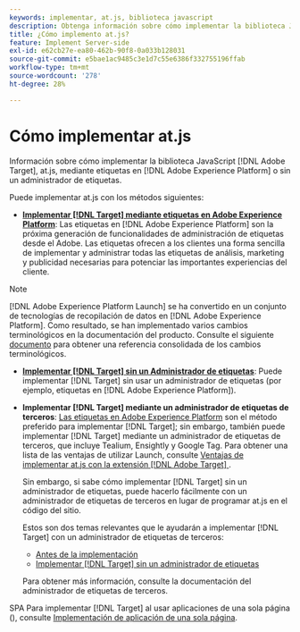 ```yaml
---
keywords: implementar, at.js, biblioteca javascript
description: Obtenga información sobre cómo implementar la biblioteca JavaScript de at.js  [!DNL Adobe Target]  mediante etiquetas en  [!DNL Adobe Experience Platform] o sin un administrador de etiquetas.
title: ¿Cómo implemento at.js?
feature: Implement Server-side
exl-id: e62cb27e-ea80-462b-90f8-0a033b128031
source-git-commit: e5bae1ac9485c3e1d7c55e6386f332755196ffab
workflow-type: tm+mt
source-wordcount: '278'
ht-degree: 28%

---
```


# Cómo implementar at.js

Información sobre cómo implementar la biblioteca JavaScript [!DNL Adobe Target], at.js, mediante etiquetas en [!DNL Adobe Experience Platform] o sin un administrador de etiquetas.

Puede implementar at.js con los métodos siguientes:

* **[Implementar [!DNL Target] mediante etiquetas en Adobe Experience Platform](/help/dev/implement/client-side/atjs/how-to-deployatjs/implement-target-using-adobe-launch.md)**: Las etiquetas en [!DNL Adobe Experience Platform] son la próxima generación de funcionalidades de administración de etiquetas desde el Adobe. Las etiquetas ofrecen a los clientes una forma sencilla de implementar y administrar todas las etiquetas de análisis, marketing y publicidad necesarias para potenciar las importantes experiencias del cliente.

>[!NOTE]
>
> [!DNL Adobe Experience Platform Launch] se ha convertido en un conjunto de tecnologías de recopilación de datos en [!DNL Adobe Experience Platform]. Como resultado, se han implementado varios cambios terminológicos en la documentación del producto. Consulte el siguiente [documento](https://experienceleague.adobe.com/docs/experience-platform/tags/term-updates.html) para obtener una referencia consolidada de los cambios terminológicos.

* **[Implementar [!DNL Target] sin un Administrador de etiquetas](/help/dev/implement/client-side/atjs/how-to-deployatjs/implement-target-without-a-tag-manager.md)**: Puede implementar [!DNL Target] sin usar un administrador de etiquetas (por ejemplo, etiquetas en [!DNL Adobe Experience Platform]).
* **Implementar [!DNL Target] mediante un administrador de etiquetas de terceros**: [Las etiquetas en Adobe Experience Platform](/help/dev/implement/client-side/atjs/how-to-deployatjs/implement-target-using-adobe-launch.md) son el método preferido para implementar [!DNL Target]; sin embargo, también puede implementar [!DNL Target] mediante un administrador de etiquetas de terceros, que incluye Tealium, Ensightly y Google Tag. Para obtener una lista de las ventajas de utilizar Launch, consulte [Ventajas de implementar at.js con la extensión  [!DNL Adobe Target] ](/help/dev/implement/client-side/atjs/how-to-deployatjs/implement-target-using-adobe-launch.md#advantages-of-implementing-atjs-using-the-target-extension).

  Sin embargo, si sabe cómo implementar [!DNL Target] sin un administrador de etiquetas, puede hacerlo fácilmente con un administrador de etiquetas de terceros en lugar de programar at.js en el código del sitio.

  Estos son dos temas relevantes que le ayudarán a implementar [!DNL Target] con un administrador de etiquetas de terceros:

   * [Antes de la implementación](/help/dev/before-implement/prepare-to-implement-target.md)
   * [Implementar [!DNL Target] sin un administrador de etiquetas](/help/dev/implement/client-side/atjs/how-to-deployatjs/implement-target-without-a-tag-manager.md)

  Para obtener más información, consulte la documentación del administrador de etiquetas de terceros.

SPA Para implementar [!DNL Target] al usar aplicaciones de una sola página (), consulte [Implementación de aplicación de una sola página](/help/dev/implement/client-side/atjs/how-to-deployatjs/target-atjs-single-page-application.md).
